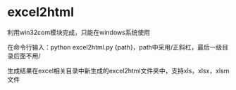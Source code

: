 # excel2html

利用win32com模块完成，只能在windows系统使用

在命令行输入：python excel2html.py {path}，path中采用/正斜杠，最后一级目录后面不用/

生成结果在excel相关目录中新生成的excel2html文件夹中，支持xls，xlsx，xlsm文件
